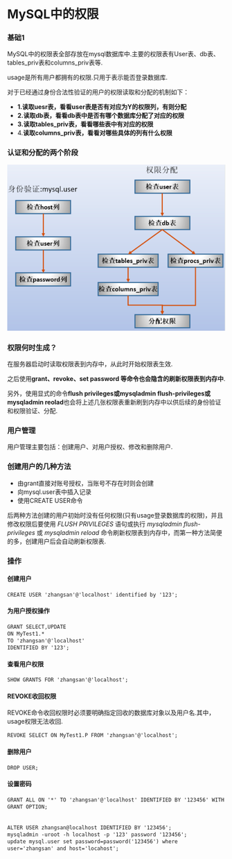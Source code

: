 # MySQL中的权限

### 基础1

MySQL中的权限表全部存放在mysql数据库中.主要的权限表有User表、db表、tables_priv表和columns_priv表等.<br>

usage是所有用户都拥有的权限.只用于表示能否登录数据库.

对于已经通过身份合法性验证的用户的权限读取和分配的机制如下：

- **1.读取uesr表，看看user表是否有对应为Y的权限列，有则分配**
- **2.读取db表，看看db表中是否有哪个数据库分配了对应的权限**
- **3.读取tables_priv表，看看哪些表中有对应的权限**
- 4.**读取columns_priv表，看看对哪些具体的列有什么权限**

### 认证和分配的两个阶段

![](../images/认证和分配的两个阶段.png)

### 权限何时生成？

在服务器启动时读取权限表到内存中，从此时开始权限表生效.<p>

之后使用**grant、revoke、set password 等命令也会隐含的刷新权限表到内存中**.<p>

另外，使用显式的命令**flush privileges或mysqladmin flush-privileges或mysqladmin reolad**也会将上述几张权限表重新刷到内存中以供后续的身份验证和权限验证、分配.<p>

### 用户管理

用户管理主要包括：创建用户、对用户授权、修改和删除用户.<p>

### 创建用户的几种方法

- 由grant直接对账号授权，当账号不存在时则会创建
- 向mysql.user表中插入记录
- 使用CREATE USER命令

后两种方法创建的用户初始时没有任何权限(只有usage登录数据库的权限)，并且修改权限后要使用 *FLUSH PRIVILEGES* 语句或执行 *mysqladmin flush-privileges* 或 *mysqladmin reload* 命令刷新权限表到内存中，而第一种方法简便的多，创建用户后会自动刷新权限表.

### 操作

#### 创建用户

```mysql
CREATE USER 'zhangsan'@'localhost' identified by '123';
```

#### 为用户授权操作

```MySQL
GRANT SELECT,UPDATE
ON MyTest1.*
TO 'zhangsan'@'localhost'
IDENTIFIED BY '123';
```

#### 查看用户权限

```mysql
SHOW GRANTS FOR 'zhangsan'@'localhost';
```

#### REVOKE收回权限

REVOKE命令收回权限时必须要明确指定回收的数据库对象以及用户名.其中，usage权限无法收回.

```MySQL
REVOKE SELECT ON MyTest1.P FROM 'zhangsan'@'localhost';
```

#### 删除用户

```MySQL
DROP USER;
```

#### 设置密码

```mysql
GRANT ALL ON '*' TO 'zhangsan'@'localhost' IDENTIFIED BY '123456' WITH GRANT OPTION;


ALTER USER zhangsan@localhost IDENTIFIED BY '123456';
mysqladmin -uroot -h localhost -p '123' password '123456';
update mysql.user set password=password('123456') where user='zhangsan' and host='locahost';
```





